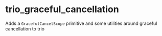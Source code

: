 # trio_graceful_cancellation
Adds a `GracefulCancelScope` primitive and some utilities around graceful cancellation to trio
